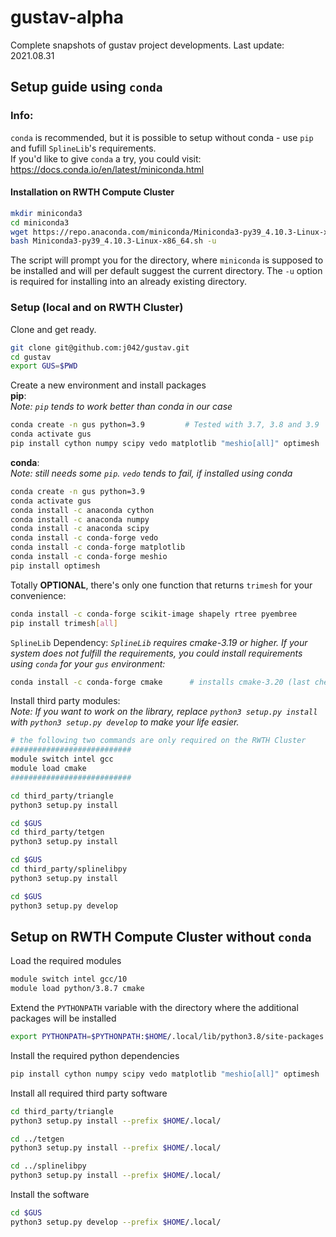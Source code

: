 # gustav-alpha
Complete snapshots of gustav project developments.
Last update: 2021.08.31

## Setup guide using `conda`
### Info:
`conda` is recommended, but it is possible to setup without conda - use `pip` and fufill `SplineLib`'s requirements.  
If you'd like to give `conda` a try, you could visit: https://docs.conda.io/en/latest/miniconda.html

#### Installation on RWTH Compute Cluster
```bash
mkdir miniconda3
cd miniconda3
wget https://repo.anaconda.com/miniconda/Miniconda3-py39_4.10.3-Linux-x86_64.sh
bash Miniconda3-py39_4.10.3-Linux-x86_64.sh -u
```
The script will prompt you for the directory, where `miniconda` is supposed to
be installed and will per default suggest the current directory. The `-u` option
is required for installing into an already existing directory.

### Setup (local and on RWTH Cluster)
Clone and get ready.
```bash
git clone git@github.com:j042/gustav.git
cd gustav
export GUS=$PWD
```

Create a new environment and install packages  
__pip__:  
_Note: `pip` tends to work better than conda in our case_
```bash
conda create -n gus python=3.9         # Tested with 3.7, 3.8 and 3.9
conda activate gus
pip install cython numpy scipy vedo matplotlib "meshio[all]" optimesh
```

__conda__:  
_Note: still needs some `pip`. `vedo` tends to fail, if installed using conda_
```bash
conda create -n gus python=3.9
conda activate gus
conda install -c anaconda cython
conda install -c anaconda numpy
conda install -c anaconda scipy
conda install -c conda-forge vedo  
conda install -c conda-forge matplotlib
conda install -c conda-forge meshio
pip install optimesh
```

Totally __OPTIONAL__, there's only one function that returns `trimesh` for your convenience:
```bash
conda install -c conda-forge scikit-image shapely rtree pyembree
pip install trimesh[all]
```

`SplineLib` Dependency:
_`SplineLib` requires cmake-3.19 or higher. If your system does not fulfill the requirements, you could install requirements using `conda` for your `gus` environment:_  
```bash
conda install -c conda-forge cmake      # installs cmake-3.20 (last checked: 2021.06.25)
```

Install third party modules:  
_Note: If you want to work on the library, replace `python3 setup.py install` with `python3 setup.py develop` to make your life easier._  

```bash
# the following two commands are only required on the RWTH Cluster
###########################
module switch intel gcc
module load cmake
###########################

cd third_party/triangle
python3 setup.py install

cd $GUS
cd third_party/tetgen
python3 setup.py install

cd $GUS
cd third_party/splinelibpy
python3 setup.py install

cd $GUS
python3 setup.py develop
```

## Setup on RWTH Compute Cluster without `conda`

Load the required modules
```bash
module switch intel gcc/10
module load python/3.8.7 cmake
```

Extend the `PYTHONPATH` variable with the directory where the additional
packages will be installed
```bash
export PYTHONPATH=$PYTHONPATH:$HOME/.local/lib/python3.8/site-packages
```

Install the required python dependencies
```bash
pip install cython numpy scipy vedo matplotlib "meshio[all]" optimesh
```

Install all required third party software
```bash
cd third_party/triangle
python3 setup.py install --prefix $HOME/.local/

cd ../tetgen
python3 setup.py install --prefix $HOME/.local/

cd ../splinelibpy
python3 setup.py install --prefix $HOME/.local/
```

Install the software
```bash
cd $GUS
python3 setup.py develop --prefix $HOME/.local/
```
